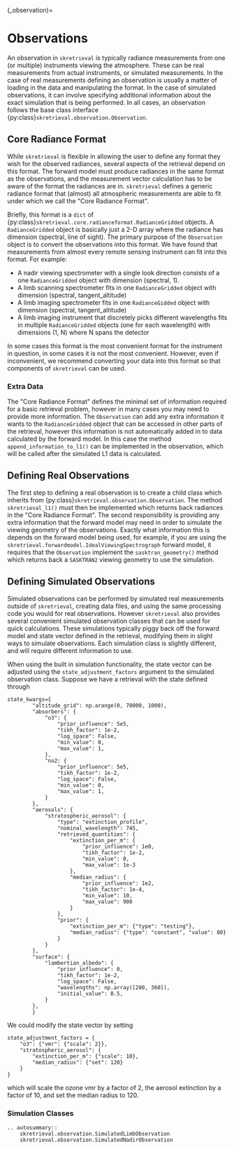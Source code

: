 (_observation)=
# Observations
An observation in `skretrieval` is typically radiance measurements from one (or multiple) instruments viewing the atmosphere.
These can be real measurements from actual instruments, or simulated measurements.
In the case of real measurements defining an observation is usually a matter of loading in the data and manipulating the format.
In the case of simulated observations, it can involve specifying additional information about the exact simulation that is being performed.
In all cases, an observation follows the base class interface {py:class}`skretrieval.observation.Observation`.

## Core Radiance Format
While `skretrieval` is flexible in allowing the user to define any format they wish for the observed radiances, several aspects of the retrieval depend on this format.
The forward model must produce radiances in the same format as the observations, and the measurement vector calculation has to be aware of the format the radiances are in.
`skretrieval` defines a generic radiance format that (almost) all atmospheric measurements are able to fit under which we call the "Core Radiance Format".

Briefly, this format is a `dict` of {py:class}`skretrieval.core.radianceformat.RadianceGridded` objects.
A `RadianceGridded` object is basically just a 2-D array where the radiance has dimension (spectral, line of sight).
The primary purpose of the `Observation` object is to convert the observations into this format.
We have found that measurements from almost every remote sensing instrument can fit into this format.
For example:

- A nadir viewing spectrometer with a single look direction consists of a one `RadianceGridded` object with dimension (spectral, 1).
- A limb scanning spectrometer fits in one `RadianceGridded` object with dimension (spectral, tangent_altitude)
- A limb imaging spectrometer fits in one `RadianceGidded` object with dimension (spectral, tangent_altitude)
- A limb imaging instrument that discretely picks different wavelengths fits in multiple `RadianceGridded` objects (one for each wavelength) with dimensions (1, N) where N spans the detector

In some cases this format is the most convenient format for the instrument in question, in some cases it is not the most convenient.
However, even if inconvenient, we recommend converting your data into this format so that components of `skretrieval` can be used.

### Extra Data
The "Core Radiance Format" defines the minimal set of information required for a basic retrieval problem, however in many cases you may need to provide more information.
The `Observation` can add any extra information it wants to the `RadianceGridded` object that can be accessed in other parts of the retrieval, however this information
is not automatically added in to data calculated by the forward model.
In this case the method `append_information_to_l1()` can be implemented in the observation, which will be called after the simulated L1 data is calculated.


## Defining Real Observations
The first step to defining a real observation is to create a child class which inherits from {py:class}`skretrieval.observation.Observation`.
The method `skretrieval_l1()` must then be implemented which returns back radiances in the "Core Radiance Format".
The second responsibility is providing any extra information that the forward model may need in order to simulate the viewing geometry of the observations.
Exactly what information this is depends on the forward model being used, for example, if you are using the `skretrieval.forwardmodel.IdealViewingSpectrograph`
forward model, it requires that the `Observation` implement the `sasktran_geometry()` method which returns back a `SASKTRAN2` viewing geometry
to use the simulation.

## Defining Simulated Observations
Simulated observations can be performed by simulated real measurements outside of `skretrieval`, creating data files, and using the same processing code you would for real observations.
However `skretrieval` also provides several convenient simulated observation classes that can be used for quick calculations.
These simulations typically piggy back off the forward model and state vector defined in the retrieval, modifying them in slight ways to simulate observations.
Each simulation class is slightly different, and will require different information to use.

When using the built in simulation functionality, the state vector can be adjusted using the `state_adjustment_factors` argument
to the simulated observation class.  Suppose we have a retrieval with the state defined through


```
state_kwargs={
        "altitude_grid": np.arange(0, 70000, 1000),
        "absorbers": {
            "o3": {
                "prior_influence": 5e5,
                "tikh_factor": 1e-2,
                "log_space": False,
                "min_value": 0,
                "max_value": 1,
            },
            "no2: {
                "prior_influence": 5e5,
                "tikh_factor": 1e-2,
                "log_space": False,
                "min_value": 0,
                "max_value": 1,
            }
        },
        "aerosols": {
            "stratospheric_aerosol": {
                "type": "extinction_profile",
                "nominal_wavelength": 745,
                "retrieved_quantities": {
                    "extinction_per_m": {
                        "prior_influence": 1e0,
                        "tikh_factor": 1e-2,
                        "min_value": 0,
                        "max_value": 1e-3
                    },
                    "median_radius": {
                        "prior_influence": 1e2,
                        "tikh_factor": 1e-4,
                        "min_value": 10,
                        "max_value": 900
                    }
                },
                "prior": {
                    "extinction_per_m": {"type": "testing"},
                    "median_radius": {"type": "constant", "value": 80}
                }
            }
        },
        "surface": {
            "lambertian_albedo": {
                "prior_influence": 0,
                "tikh_factor": 1e-2,
                "log_space": False,
                "wavelengths": np.array([280, 360]),
                "initial_value": 0.5,
            }
        },
        }
```

We could modify the state vector by setting

```
state_adjustment_factors = {
    "o3": {"vmr": {"scale": 2}},
    "stratospheric_aerosol": {
        "extinction_per_m": {"scale": 10},
        "median_radius": {"set": 120}
    }
}
```

which will scale the ozone vmr by a factor of 2, the aerosol extinction by a factor of 10, and set
the median radius to 120.

### Simulation Classes
```{eval-rst}
.. autosummary::
    skretrieval.observation.SimulatedLimbObservation
    skretrieval.observation.SimulatedNadirObservation
```

